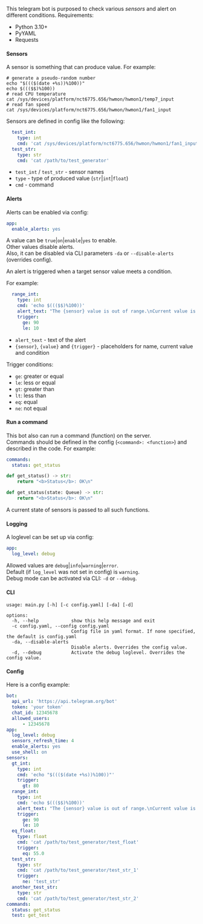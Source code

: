 This telegram bot is purposed to check various _sensors_ and alert on different conditions.
Requirements:
- Python 3.10+
- PyYAML
- Requests


#### Sensors

A sensor is something that can produce value. For example:
```shell
# generate a pseudo-random number
echo "$((($(date +%s))%100))"
echo $((($$)%100))
# read CPU temperature
cat /sys/devices/platform/nct6775.656/hwmon/hwmon1/temp7_input
# read fan speed
cat /sys/devices/platform/nct6775.656/hwmon/hwmon1/fan1_input
```

Sensors are defined in config like the following:
```yaml
  test_int:
    type: int
    cmd: 'cat /sys/devices/platform/nct6775.656/hwmon/hwmon1/fan1_input'
  test_str:
    type: str
    cmd: 'cat /path/to/test_generator'
```
- `test_int` / `test_str` - sensor names
- `type` - type of produced value (`str`|`int`|`float`)
- `cmd` - command


#### Alerts

Alerts can be enabled via config:
```yaml
app:
  enable_alerts: yes
```
A value can be `true`|`on`|`enable`|`yes` to enable.  
Other values disable alerts.  
Also, it can be disabled via CLI parameters `-da` or `--disable-alerts` (overrides config).

An alert is triggered when a target sensor value meets a condition.  

For example:

```yaml
  range_int:
    type: int
    cmd: 'echo $((($$)%100))'
    alert_text: "The {sensor} value is out of range.\nCurrent value is {value}, which {trigger}."
    trigger:
      ge: 90
      le: 10
```
- `alert_text` - text of the alert
- `{sensor}`, `{value}` and `{trigger}` - placeholders for name, current value and condition

Trigger conditions:
- `ge`: greater or equal
- `le`: less or equal
- `gt`: greater than
- `lt`: less than
- `eq`: equal
- `ne`: not equal


#### Run a command

This bot also can run a command (function) on the server.  
Commands should be defined in the config (`<command>: <function>`) and described in the code.
For example:
```yaml
commands:
  status: get_status
```

```python
def get_status() -> str:
    return "<b>Status</b>: OK\n"

def get_status(state: Queue) -> str:
    return "<b>Status</b>: OK\n"
```
A current state of sensors is passed to all such functions.


#### Logging

A loglevel can be set up via config:
```yaml
app:
  log_level: debug
```
Allowed values are `debug`|`info`|`warning`|`error`.  
Default (if `log_level` was not set in config) is `warning`.  
Debug mode can be activated via CLI: `-d` or `--debug`.


#### CLI

```shell
usage: main.py [-h] [-c config.yaml] [-da] [-d]

options:
  -h, --help            show this help message and exit
  -c config.yaml, --config config.yaml
                        Config file in yaml format. If none specified, the default is config.yaml
  -da, --disable-alerts
                        Disable alerts. Overrides the config value.
  -d, --debug           Activate the debug loglevel. Overrides the config value.
```


#### Config

Here is a config example:
```yaml
bot:
  api_url: 'https://api.telegram.org/bot'
  token: 'your token'
  chat_id: 12345678
  allowed_users:
      - 12345678
app:
  log_level: debug
  sensors_refresh_time: 4
  enable_alerts: yes
  use_shell: on
sensors:
  gt_int:
    type: int
    cmd: 'echo "$((($(date +%s))%100))"'
    trigger:
      gt: 80
  range_int:
    type: int
    cmd: 'echo $((($$)%100))'
    alert_text: "The {sensor} value is out of range.\nCurrent value is {value}, which {trigger}."
    trigger:
      ge: 90
      le: 10
  eq_float:
    type: float
    cmd: 'cat /path/to/test_generator/test_float'
    trigger:
      eq: 55.0
  test_str:
    type: str
    cmd: 'cat /path/to/test_generator/test_str_1'
    trigger:
      ne: 'test_str'
  another_test_str:
    type: str
    cmd: 'cat /path/to/test_generator/test_str_2'
commands:
  status: get_status
  test: get_test
```

